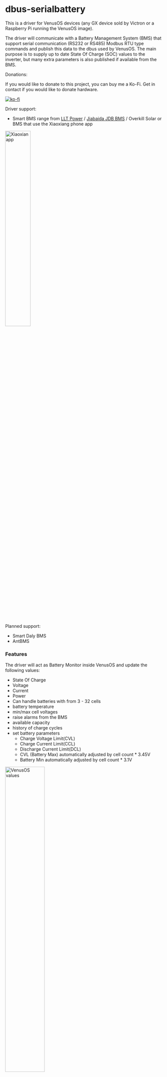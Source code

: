 # dbus-serialbattery
This is a driver for VenusOS devices (any GX device sold by Victron or a Raspberry Pi running the VenusOS image). 

The driver will communicate with a Battery Management System (BMS) that support serial communication (RS232 or RS485) 
Modbus RTU type commands and publish this data to the dbus used by VenusOS. The main purpose is to supply up to date State Of Charge (SOC) values
to the inverter, but many extra parameters is also published if available from the BMS.

Donations:

If you would like to donate to this project, you can buy me a Ko-Fi. Get in contact if you would like to donate hardware.

[![ko-fi](https://ko-fi.com/img/githubbutton_sm.svg)](https://ko-fi.com/Z8Z73LCW1)


Driver support:
 * Smart BMS range from [LLT Power](https://www.lithiumbatterypcb.com/product-instructionev-battery-pcb-boardev-battery-pcb-board/ev-battery-pcb-board/smart-bms-of-power-battery/) / [Jiabaida JDB BMS](https://dgjbd.en.alibaba.com/) / Overkill Solar or BMS that use the Xiaoxiang phone app
<img src="images/Android_xiaoxiang.jpg" alt="Xiaoxian app" width="40%" height="40%">

Planned support:
 * Smart Daly BMS
 * AntBMS

### Features
The driver will act as Battery Monitor inside VenusOS and update the following values:
* State Of Charge
* Voltage
* Current 
* Power
* Can handle batteries with from 3 - 32 cells
* battery temperature
* min/max cell voltages
* raise alarms from the BMS
* available capacity
* history of charge cycles
* set battery parameters
    - Charge Voltage Limit(CVL)
    - Charge Current Limit(CCL)
    - Discharge Current Limit(DCL)
    - CVL (Battery Max) automatically adjusted by cell count * 3.45V
    - Battery Min automatically adjusted by cell count * 3.1V
<img src="images/GXvalues.png" alt="VenusOS values" width="50%" height="50%">
  
* Charge current control management.
  CCCM limits the charge/discharge current depending on the SOC
    - between 98% - 100% => 1A charge
    - between 95% - 97% => 4A charge
    - between 91% - 95% => 1/2 Max charge
    - else Max charge and Max discharge
      
    - between 30% - 35% => 1/2 Max discharge
    - between 20% - 30% => 1/4 Max discharge
    - below < 20% => 5A

<img src="images/VRMChargeLimits.png" alt="VenusOS values" width="50%" height="50%">

### How to install
1. You need to have a VenusOS device set up and running on your GX system (VenusGX, Cerbo, Raspberry Pi).
2. You also need to connect your BMS to the VenusOS device using a serial interface. Use a Victron branded USB->RS485 or USB->Ve.Direct(RS232) cable for best compatibility. Most FTDI/FT232R USB->serial also works (make sure it is not a fake if you don't want issues, as fakes do not have unique serialnumbers which cause problems). The FT232R already has a driver included in the VenusOS. **NB!  Only connect the Ground, Rx & Tx to the BMS** unless using a isolated cable like the Victron cables.
3. [Option] Automatic Installer: Download and copy the [latest release venus-data.tar.gz](https://github.com/Louisvdw/dbus-serialbattery/releases) to the root of a USB flash drive or SD card(SD car option not for Raspberry Pi as you already boot from it), plug the flash drive/SD into the Venus device and reboot. It will automatically extract and install to the correct locations and try the driver on any connected devices. (The Cerbo GX currently has an known issue where this install method is not working. It should be fixed in future VenusOS releases.)
4. Another [Option] is the SSH installer script ( Require [root access](https://www.victronenergy.com/live/ccgx:root_access) ): Log into your VenusOS device and run this script to install the latest version. This can also be used to update to the latest version. 
  > curl -s https://api.github.com/repos/Louisvdw/dbus-serialbattery/releases/latest | grep "browser_download_url.*gz" | cut -d : -f 2,3 | tr -d \\" | wget -O venus-data.tar.gz -qi - | tar -zxf venus-data.tar.gz -C /data
5. [Option] Manual install ( Require [root access](https://www.victronenergy.com/live/ccgx:root_access) ): 
    <details>
      <summary>Show details</summary>
   
      Use an FTP client that support SFTP to copy the driver files to the rooted VenusOS device. The files in the archive have to go into /data/ folder keeping the file structure from the archive as below. [Filezilla](https://filezilla-project.org/) is a good option.
       
      - copy the /etc/dbus-serialbattery folder from the archive to `/data/etc/`
      - copy rc.local to `/data/`
      - copy /conf/serial-starter.d to `/data/conf/`
      - change permissions to allow execute (rwxr-xr-x)
      - reboot your VenusOS device and check if your battery is connected
          
   > chmod 755 /data/rc.local /data/etc/dbus-serialbattery/dbus-serialbattery.py /data/etc/dbus-serialbattery/service/log/run /data/etc/dbus-serialbattery/service/run
   
     </details>
6. On your GX device you need to set DVCC On. All the Share Sense option can be Off. <img src="images/DVCC.png" alt="DVCC values" width="75%" height="75%">
7. The current versions use a hard coded current limit for the BMS (50A charge/60A discharge). If your battery cannot handle that please edit the MAX_BATTERY_CURRENT and MAX_BATTERY_DISCHARGE_CURRENT constants at the top of the file etc/dbus-serialbattery/utils.py . If you only need to lower these current limits, the latest VenusOS (2.65+) have to option to set a lower limit under the DVCC settings. The lowest of these values will be the limit used. There is an open [issue](https://github.com/Louisvdw/dbus-serialbattery/issues/4) to fix this. 

### Troubleshoot
There are 2 important log files on the VenusOS device to look at.
* /data/log/serial-starter/current
  - serial starter will show if the driver was started against a USB port.
  > Create daemontools service dbus-serialbattery.ttyUSB0
  
  > Start service dbus-serialbattery.ttyUSB0 once
* /data/log/dbus-serialbattery.ttyUSB0/current where ttyUSB0 will be your USB port (ttyUSB0/ttyUSB1/ttyUSB2/etc.)
  > INFO:__main__:dbus-serialbattery

  > INFO:__main__:Battery connected to dbus from /dev/ttyUSB0
    
    If you see an error like below your battery is most likely connecting using a different ttyUSB port
  > ERROR:__main__:ERROR >>> No battery connection at /dev/ttyUSB3

The log file will tell you what the driver did and where it failed.
If there is no log folder under /data/log/dbus-serialbattery* then check
   - Do you have all the files and folders as in the downloaded archive?
   - Do the files have execute permissions?
   - Confirm all the file locations as per the manual install option 4. 
   - Look at the logfile at /data/log/serial-starter/current to see if the serial-starter service found any error starting the serialbattery driver.

### Forum help
Forum thead for this driver can be [found here](https://energytalk.co.za/t/diy-serial-battery-driver-for-victron-gx/80)
